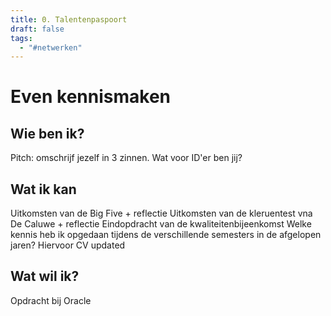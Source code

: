 ```yaml
---
title: 0. Talentenpaspoort
draft: false
tags:
  - "#netwerken"
---
```

# Even kennismaken
 ## Wie ben ik?
Pitch: omschrijf jezelf in 3 zinnen. Wat voor ID'er ben jij?

## Wat ik kan
Uitkomsten van de Big Five + reflectie
Uitkomsten van de kleruentest vna De Caluwe + reflectie
Eindopdracht van de kwaliteitenbijeenkomst
Welke kennis heb ik opgedaan tijdens de verschillende semesters in de afgelopen jaren? Hiervoor CV updated

## Wat wil ik?
Opdracht bij Oracle